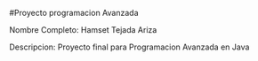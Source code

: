 #Proyecto programacion Avanzada

Nombre Completo:
Hamset Tejada Ariza

Descripcion:
Proyecto final para Programacion Avanzada en Java